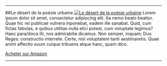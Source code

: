 ***
##Le désert de la poésie urbaine
[![Le désert de la poésie urbaine]({{FILE:desert-de-la-poesie-urbaine.jpg}})](http://google.com)
Lorem ipsum dolor sit amet, consectetur adipiscing elit. Ita nemo beato beatior. Quae hic rei publicae vulnera inponebat, eadem ille sanabat. Quid, cum fictas fabulas, e quibus utilitas nulla elici potest, cum voluptate legimus? Haec para/doca illi, nos admirabilia dicamus. Non semper, inquam; Duo Reges: constructio interrete. Certe, nisi voluptatem tanti aestimaretis. Quae animi affectio suum cuique tribuens atque hanc, quam dico.

[Acheter sur Amazon](http://google.com)

---